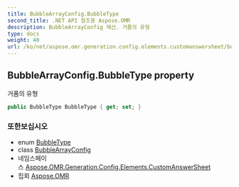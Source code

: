```yaml
---
title: BubbleArrayConfig.BubbleType
second_title: .NET API 참조용 Aspose.OMR
description: BubbleArrayConfig 재산. 거품의 유형
type: docs
weight: 40
url: /ko/net/aspose.omr.generation.config.elements.customanswersheet/bubblearrayconfig/bubbletype/
---
```

## BubbleArrayConfig.BubbleType property

거품의 유형

```csharp
public BubbleType BubbleType { get; set; }
```

### 또한보십시오

* enum [BubbleType](../../../aspose.omr.generation.config.enums/bubbletype/)
* class [BubbleArrayConfig](../)
* 네임스페이스 [Aspose.OMR.Generation.Config.Elements.CustomAnswerSheet](../../bubblearrayconfig/)
* 집회 [Aspose.OMR](../../../)


